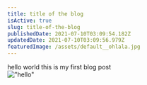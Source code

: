 ```yaml
---
title: title of the blog
isActive: true
slug: title-of-the-blog
publishedDate: 2021-07-10T03:09:54.182Z
updatedDate: 2021-07-10T03:09:56.979Z
featuredImage: /assets/default__ohlala.jpg
---
```

hello world this is my first blog post  
!["hello"](/assets/default__ohlala.jpg)